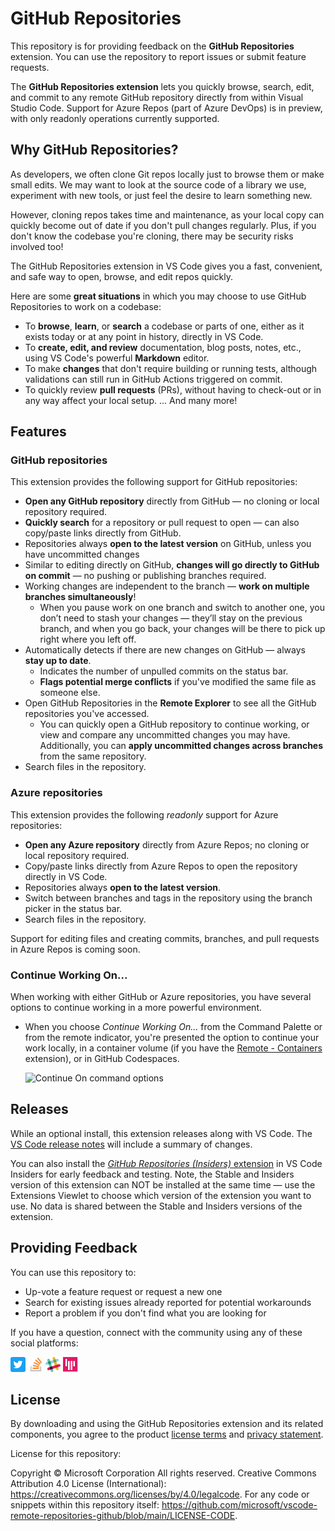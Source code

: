 # GitHub Repositories

This repository is for providing feedback on the **GitHub Repositories** extension. You can use the repository to report issues or submit feature requests.

The **GitHub Repositories extension** lets you quickly browse, search, edit, and commit to any remote GitHub repository directly from within Visual Studio Code. Support for Azure Repos (part of Azure DevOps) is in preview, with only readonly operations currently supported.

## Why GitHub Repositories?

As developers, we often clone Git repos locally just to browse them or make small edits. We may want to look at the source code of a library we use, experiment with new tools, or just feel the desire to learn something new.

However, cloning repos takes time and maintenance, as your local copy can quickly become out of date if you don't pull changes regularly. Plus, if you don't know the codebase you're cloning, there may be security risks involved too!

The GitHub Repositories extension in VS Code gives you a fast, convenient, and safe way to open, browse, and edit repos quickly.

Here are some **great situations** in which you may choose to use GitHub Repositories to work on a codebase:

- To **browse**, **learn**, or **search** a codebase or parts of one, either as it exists today or at any point in history, directly in VS Code.
- To **create, edit, and review** documentation, blog posts, notes, etc., using VS Code's powerful **Markdown** editor.
- To make **changes** that don't require building or running tests, although validations can still run in GitHub Actions triggered on commit.
- To quickly review **pull requests** (PRs), without having to check-out or in any way affect your local setup.
... And many more!

## Features

### GitHub repositories

This extension provides the following support for GitHub repositories:

- **Open any GitHub repository** directly from GitHub &mdash; no cloning or local repository required.
- **Quickly search** for a repository or pull request to open &mdash; can also copy/paste links directly from GitHub.
- Repositories always **open to the latest version** on GitHub, unless you have uncommitted changes
- Similar to editing directly on GitHub, **changes will go directly to GitHub on commit** &mdash; no pushing or publishing branches required.
- Working changes are independent to the branch &mdash; **work on multiple branches simultaneously**!
  - When you pause work on one branch and switch to another one, you don’t need to stash your changes &mdash; they’ll stay on the previous branch, and when you go back, your changes will be there to pick up right where you left off.
- Automatically detects if there are new changes on GitHub &mdash; always **stay up to date**.
  - Indicates the number of unpulled commits on the status bar.
  - **Flags potential merge conflicts** if you've modified the same file as someone else.
- Open GitHub Repositories in the **Remote Explorer** to see all the GitHub repositories you've accessed.
  - You can quickly open a GitHub repository to continue working, or view and compare any uncommitted changes you may have. Additionally, you can **apply uncommitted changes across branches** from the same repository.
- Search files in the repository.

### Azure repositories

This extension provides the following _readonly_ support for Azure repositories:

- **Open any Azure repository** directly from Azure Repos; no cloning or local repository required.
- Copy/paste links directly from Azure Repos to open the repository directly in VS Code.
- Repositories always **open to the latest version**.
- Switch between branches and tags in the repository using the branch picker in the status bar.
- Search files in the repository.

Support for editing files and creating commits, branches, and pull requests in Azure Repos is coming soon.

### Continue Working On...

When working with either GitHub or Azure repositories, you have several options to continue working in a more powerful environment.

- When you choose _Continue Working On..._ from the Command Palette or from the remote indicator, you're presented the option to continue your work locally, in a container volume (if you have the [Remote - Containers](https://marketplace.visualstudio.com/items?itemName=ms-vscode-remote.remote-containers) extension), or in GitHub Codespaces.

  ![Continue On command options](https://raw.githubusercontent.com/microsoft/vscode-remote-repositories-github/main/docs/continue-on.png)


## Releases

While an optional install, this extension releases along with VS Code. The [VS Code release notes](https://code.visualstudio.com/updates/) will include a summary of changes.

You can also install the [_GitHub Repositories (Insiders)_ extension](https://marketplace.visualstudio.com/items?itemName=GitHub.remotehub-insiders) in VS Code Insiders for early feedback and testing. Note, the Stable and Insiders version of this extension can NOT be installed at the same time — use the Extensions Viewlet to choose which version of the extension you want to use. No data is shared between the Stable and Insiders versions of the extension.

## Providing Feedback

You can use this repository to:

- Up-vote a feature request or request a new one
- Search for existing issues already reported for potential workarounds
- Report a problem if you don't find what you are looking for

If you have a question, connect with the community using any of these social platforms:

[![Twitter](docs/Twitter_Social_Icon_24x24.png)](https://twitter.com/code) [![Stack Overflow](docs/so-image-24x24.png)](https://stackoverflow.com/questions/tagged/vscode) [![VS Code Dev Community Slack](docs/Slack_Mark-24x24.png)](https://aka.ms/vscode-dev-community) [![VS CodeGitter](docs/gitter-icon-24x24.png)](https://gitter.im/Microsoft/vscode)

## License

By downloading and using the GitHub Repositories extension and its related components, you agree to the product [license terms](https://marketplace.visualstudio.com/items/GitHub.remotehub/license) and [privacy statement](https://www.microsoft.com/en-us/privacystatement/EnterpriseDev/default.aspx).

License for this repository:

Copyright © Microsoft Corporation All rights reserved. 
Creative Commons Attribution 4.0 License (International): https://creativecommons.org/licenses/by/4.0/legalcode. 
For any code or snippets within this repository itself: https://github.com/microsoft/vscode-remote-repositories-github/blob/main/LICENSE-CODE. 
